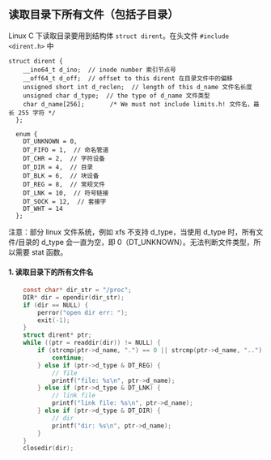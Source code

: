 ## 读取目录下所有文件（包括子目录）

Linux C 下读取目录要用到结构体 `struct dirent`。在头文件 `#include <dirent.h>` 中

```
struct dirent {
    __ino64_t d_ino;  // inode number 索引节点号
    __off64_t d_off;  // offset to this dirent 在目录文件中的偏移
    unsigned short int d_reclen;  // length of this d_name 文件名长度
    unsigned char d_type;  // the type of d_name 文件类型
    char d_name[256];		/* We must not include limits.h! 文件名，最长 255 字符 */
  };
  
  enum {
    DT_UNKNOWN = 0,
    DT_FIFO = 1,  // 命名管道
    DT_CHR = 2,  // 字符设备
    DT_DIR = 4,  // 目录
    DT_BLK = 6,  // 块设备
    DT_REG = 8,  // 常规文件
    DT_LNK = 10,  // 符号链接
    DT_SOCK = 12,  // 套接字
    DT_WHT = 14
  };
```

注意：部分 linux 文件系统，例如 xfs 不支持 d_type，当使用 d_type 时，所有文件/目录的 d_type 会一直为空，即 0（DT_UNKNOWN）。无法判断文件类型，所以需要 stat 函数。

#### 1. 读取目录下的所有文件名

```c
    const char* dir_str = "/proc";
    DIR* dir = opendir(dir_str);
    if (dir == NULL) {
        perror("open dir err: ");
        exit(-1);
    }
    struct dirent* ptr;
    while ((ptr = readdir(dir)) != NULL) {
        if (strcmp(ptr->d_name, ".") == 0 || strcmp(ptr->d_name, "..") == 0) {
            continue;
        } else if (ptr->d_type & DT_REG) {
            // file
            printf("file: %s\n", ptr->d_name);
        } else if (ptr->d_type & DT_LNK) {
            // link file
            printf("link file: %s\n", ptr->d_name);
        } else if (ptr->d_type & DT_DIR) {
            // dir
            printf("dir: %s\n", ptr->d_name);
        }
    }
    closedir(dir);
```

